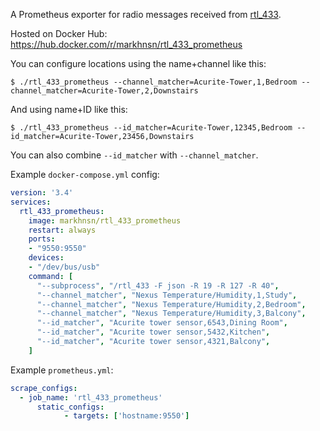 A Prometheus exporter for radio messages received from [rtl_433](https://github.com/merbanan/rtl_433).

Hosted on Docker Hub: https://hub.docker.com/r/markhnsn/rtl_433_prometheus

You can configure locations using the name+channel like this:

```shell
$ ./rtl_433_prometheus --channel_matcher=Acurite-Tower,1,Bedroom --channel_matcher=Acurite-Tower,2,Downstairs
```

And using name+ID like this:

```shell
$ ./rtl_433_prometheus --id_matcher=Acurite-Tower,12345,Bedroom --id_matcher=Acurite-Tower,23456,Downstairs
```

You can also combine `--id_matcher` with `--channel_matcher`.


Example `docker-compose.yml` config:

```yml
version: '3.4'
services:
  rtl_433_prometheus:
    image: markhnsn/rtl_433_prometheus
    restart: always
    ports:
    - "9550:9550"
    devices:
    - "/dev/bus/usb"
    command: [
      "--subprocess", "/rtl_433 -F json -R 19 -R 127 -R 40",
      "--channel_matcher", "Nexus Temperature/Humidity,1,Study",
      "--channel_matcher", "Nexus Temperature/Humidity,2,Bedroom",
      "--channel_matcher", "Nexus Temperature/Humidity,3,Balcony",
      "--id_matcher", "Acurite tower sensor,6543,Dining Room",
      "--id_matcher", "Acurite tower sensor,5432,Kitchen",
      "--id_matcher", "Acurite tower sensor,4321,Balcony",
    ]
```

Example `prometheus.yml`:

```yml
scrape_configs:
  - job_name: 'rtl_433_prometheus'
      static_configs:
            - targets: ['hostname:9550']
```
